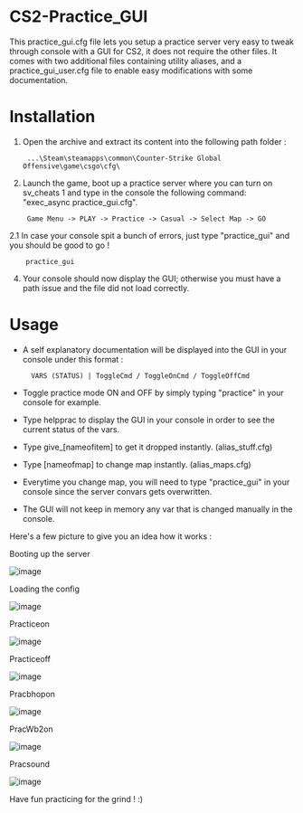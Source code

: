 # CS2-Practice_GUI
This practice_gui.cfg file lets you setup a practice server very easy to tweak through console with a GUI for CS2, it does not require the other files.
It comes with two additional files containing utility aliases, and a practice_gui_user.cfg file to enable easy modifications with some documentation.

# Installation
1. Open the archive and extract its content into the following path folder :

        ...\Steam\steamapps\common\Counter-Strike Global Offensive\game\csgo\cfg\

2. Launch the game, boot up a practice server where you can turn on sv_cheats 1 and type in the console the following command: "exec_async practice_gui.cfg".

        Game Menu -> PLAY -> Practice -> Casual -> Select Map -> GO

2.1 In case your console spit a bunch of errors, just type "practice_gui" and you should be good to go !
  
        practice_gui

4. Your console should now display the GUI; otherwise you must have a path issue and the file did not load correctly.

# Usage
- A self explanatory documentation will be displayed into the GUI in your console under this format :
  
        VARS (STATUS) | ToggleCmd / ToggleOnCmd / ToggleOffCmd

- Toggle practice mode ON and OFF by simply typing "practice" in your console for example.

- Type helpprac to display the GUI in your console in order to see the current status of the vars.

- Type give_[nameofitem] to get it dropped instantly. (alias_stuff.cfg)
- Type [nameofmap] to change map instantly. (alias_maps.cfg)

- Everytime you change map, you will need to type "practice_gui" in your console since the server convars gets overwritten.
- The GUI will not keep in memory any var that is changed manually in the console.

Here's a few picture to give you an idea how it works :

Booting up the server

![image](https://github.com/sneakybikimeh/CS2-Practice_GUI/assets/151694137/f9fa6812-6a92-499e-b64c-d136feebe905)

Loading the config

![image](https://github.com/sneakybikimeh/CS2-Practice_GUI/assets/151694137/361ab487-9ff1-427c-b648-8c9c422c9681)

Practiceon

![image](https://github.com/sneakybikimeh/CS2-Practice_GUI/assets/151694137/3422238f-e3d3-4362-a0f5-5201796c084e)

Practiceoff

![image](https://github.com/sneakybikimeh/CS2-Practice_GUI/assets/151694137/3fdd3b6b-be07-4960-a942-97408763e3d6)

Pracbhopon

![image](https://github.com/sneakybikimeh/CS2-Practice_GUI/assets/151694137/3cc19b99-de9e-4e5d-a2bd-13f10f8b878b)

PracWb2on

![image](https://github.com/sneakybikimeh/CS2-Practice_GUI/assets/151694137/60056e53-fee8-4ef6-930a-53ce2fa193ef)

Pracsound

![image](https://github.com/sneakybikimeh/CS2-Practice_GUI/assets/151694137/9f5af7e8-1b65-4b9d-a021-88635dbc6d51)


Have fun practicing for the grind ! :)
